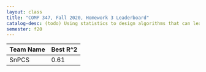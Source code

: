 ```yaml
---
layout: class
title: "COMP 347, Fall 2020, Homework 3 Leaderboard"
catalog-desc: (todo) Using statistics to design algorithms that can learn from data.
semester: f20
---
```


| Team Name | Best R^2 |
|-----------|----------|
| SnPCS     | 0.61     |
